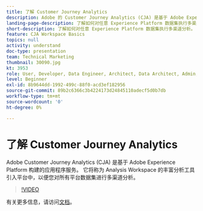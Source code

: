 ```yaml
---
title: 了解 Customer Journey Analytics
description: Adobe 的 Customer Journey Analytics (CJA) 是基于 Adobe Experience Platform 构建的应用程序服务。它将称为 Analysis Workspace 的丰富分析工具引入平台中，以便您对所有平台数据集进行多渠道分析。
landing-page-description: 了解如何对任意 Experience Platform 数据集执行多渠道分析。
short-description: 了解如何对任意 Experience Platform 数据集执行多渠道分析。
feature: CJA Workspace Basics
topics: null
activity: understand
doc-type: presentation
team: Technical Marketing
thumbnail: 30090.jpg
kt: 3953
role: User, Developer, Data Engineer, Architect, Data Architect, Admin, Leader
level: Beginner
exl-id: 8b9644dd-1992-499c-88f0-acd3ef182956
source-git-commit: 89b2c6366c3b4224173d24845110adecf5d0b7db
workflow-type: tm+mt
source-wordcount: '0'
ht-degree: 0%

---
```


# 了解 Customer Journey Analytics

Adobe Customer Journey Analytics (CJA) 是基于 Adobe Experience Platform 构建的应用程序服务。 它将称为 Analysis Workspace 的丰富分析工具引入平台中，以便您对所有平台数据集进行多渠道分析。

>[!VIDEO](https://video.tv.adobe.com/v/30090/?quality=12&learn=on&enable10seconds=on&speedcontrol=on)

有关更多信息，请访问[文档](https://experienceleague.adobe.com/docs/analytics-platform/using/cja-landing.html)。
